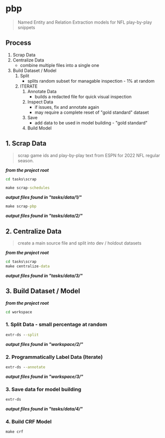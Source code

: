 # pbp

> Named Entity and Relation Extraction models for NFL play-by-play snippets


## Process

1. Scrap Data
2. Centralize Data
    - combine multiple files into a single one
3. Build Dataset / Model
    1. Split
        - splits random subset for managable inspection - 1% at random
    2. ITERATE
        1. Annotate Data
            - builds a redacted file for quick visual inspection
        2. Inspect Data
            - if issues, fix and annotate again
            - may require a complete reset of "gold standard" dataset
        3. Save
            - add data to be used in model building - "gold standard"
        4. Build Model


## 1. Scrap Data

> scrap game ids and play-by-play text from ESPN for 2022 NFL regular season.

**<i>from the project root</i>**

```cmd
cd tasks\scrap
```

```cmd
make scrap-schedules
```

**<i>output files found in "tasks/data/1/"</i>**

```cmd
make scrap-pbp
```

**<i>output files found in "tasks/data/2/"</i>**

## 2. Centralize Data

> create a main source file and split into dev / holdout datasets

**<i>from the project root</i>**

```cmd
cd tasks\scrap
make centralize-data
```

**<i>output files found in "tasks/data/3/"</i>**

## 3. Build Dataset / Model

**<i>from the project root</i>**

```cmd
cd workspace
```

### 1. Split Data - small percentage at random

```cmd
extr-ds --split
```

**<i>output files found in "workspace/2/"</i>**

### 2. Programmatically Label Data (Iterate)

```cmd
extr-ds --annotate
```

**<i>output files found in "workspace/3/"</i>**

### 3. Save data for model building

```cmd
extr-ds
```

**<i>output files found in "tasks/data/4/"</i>**

### 4. Build CRF Model

```cmd
make crf
```

